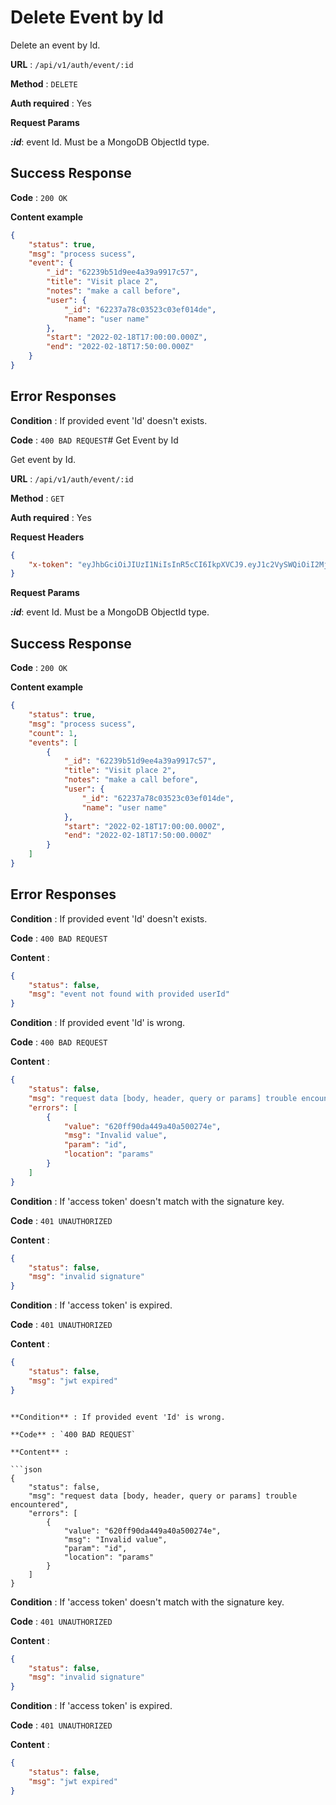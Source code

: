 # Delete Event by Id

Delete an event by Id. 

**URL** : `/api/v1/auth/event/:id`

**Method** : `DELETE`

**Auth required** : Yes

**Request Params**

***:id***: event Id. Must be a MongoDB ObjectId type.

## Success Response

**Code** : `200 OK`

**Content example**

```json
{
    "status": true,
    "msg": "process sucess",
    "event": {
        "_id": "62239b51d9ee4a39a9917c57",
        "title": "Visit place 2",
        "notes": "make a call before",
        "user": {
            "_id": "62237a78c03523c03ef014de",
            "name": "user name"
        },
        "start": "2022-02-18T17:00:00.000Z",
        "end": "2022-02-18T17:50:00.000Z"
    }
}
```

## Error Responses

**Condition** : If provided event 'Id' doesn't exists.

**Code** : `400 BAD REQUEST`# Get Event by Id

Get event by Id. 

**URL** : `/api/v1/auth/event/:id`

**Method** : `GET`

**Auth required** : Yes

**Request Headers** 
```json
{
    "x-token": "eyJhbGciOiJIUzI1NiIsInR5cCI6IkpXVCJ9.eyJ1c2VySWQiOiI2MjIzN2E3OGMwMzUyM2MwM2VmMDE0ZGUiLCJpYXQiOjE2NDY0OTk3MDAsImV4cCI6MTY0NjQ5OTc2MH0.pmfaumTcfKFP3Lgf82RWpo1Cd6_aAVcfVy9SRHpInxk",
}
```

**Request Params**

***:id***: event Id. Must be a MongoDB ObjectId type.

## Success Response

**Code** : `200 OK`

**Content example**

```json
{
    "status": true,
    "msg": "process sucess",
    "count": 1,
    "events": [
        {
            "_id": "62239b51d9ee4a39a9917c57",
            "title": "Visit place 2",
            "notes": "make a call before",
            "user": {
                "_id": "62237a78c03523c03ef014de",
                "name": "user name"
            },
            "start": "2022-02-18T17:00:00.000Z",
            "end": "2022-02-18T17:50:00.000Z"
        }
    ]
}
```

## Error Responses

**Condition** : If provided event 'Id' doesn't exists.

**Code** : `400 BAD REQUEST`

**Content** :

```json
{
    "status": false,
    "msg": "event not found with provided userId"
}
```

**Condition** : If provided event 'Id' is wrong.

**Code** : `400 BAD REQUEST`

**Content** :

```json
{
    "status": false,
    "msg": "request data [body, header, query or params] trouble encountered",
    "errors": [
        {
            "value": "620ff90da449a40a500274e",
            "msg": "Invalid value",
            "param": "id",
            "location": "params"
        }
    ]
}
```

**Condition** : If 'access token' doesn't match with the signature key.

**Code** : `401 UNAUTHORIZED`

**Content** :

```json
{
    "status": false,
    "msg": "invalid signature"
}
```

**Condition** : If 'access token' is expired.

**Code** : `401 UNAUTHORIZED`

**Content** :

```json
{
    "status": false,
    "msg": "jwt expired"
}
```
```

**Condition** : If provided event 'Id' is wrong.

**Code** : `400 BAD REQUEST`

**Content** :

```json
{
    "status": false,
    "msg": "request data [body, header, query or params] trouble encountered",
    "errors": [
        {
            "value": "620ff90da449a40a500274e",
            "msg": "Invalid value",
            "param": "id",
            "location": "params"
        }
    ]
}
```

**Condition** : If 'access token' doesn't match with the signature key.

**Code** : `401 UNAUTHORIZED`

**Content** :

```json
{
    "status": false,
    "msg": "invalid signature"
}
```

**Condition** : If 'access token' is expired.

**Code** : `401 UNAUTHORIZED`

**Content** :

```json
{
    "status": false,
    "msg": "jwt expired"
}
```